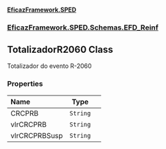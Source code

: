 #### [EficazFramework.SPED](EficazFrameworkSPED.md 'EficazFramework SPED')
### [EficazFramework.SPED.Schemas.EFD_Reinf](EficazFramework.SPED.Schemas.EFD_Reinf.md 'EficazFramework.SPED.Schemas.EFD_Reinf')

## TotalizadorR2060 Class

Totalizador do evento R-2060
### Properties

| Name | Type | |
| :--- | :---: | :--- |
| CRCPRB | `String` |  |
| vlrCRCPRB | `String` |  |
| vlrCRCPRBSusp | `String` |  |
